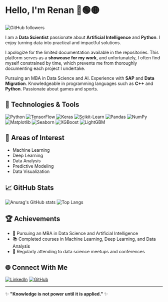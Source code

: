 

# Hello, I'm Renan 👋🟢🟡

![GitHub followers](https://img.shields.io/github/followers/ReMendess?style=social)


I am a **Data Scientist** passionate about **Artificial Intelligence** and **Python**. I enjoy turning data into practical and impactful solutions.

I apologize for the limited documentation available in the repositories. This platform serves as a **showcase for my work**, and unfortunately, I often find myself constrained by time, which prevents me from thoroughly documenting each project I undertake.

Pursuing an MBA in Data Science and AI. Experience with **SAP** and **Data Migration**.
Knowledgeable in programming languages such as **C++** and **Python**.
Passionate about games and sports.

## 🔧 Technologies & Tools

![Python](https://img.shields.io/badge/Python-3776AB?style=for-the-badge&logo=python&logoColor=white)
![TensorFlow](https://img.shields.io/badge/TensorFlow-FF6F00?style=for-the-badge&logo=tensorflow&logoColor=white)
![Keras](https://img.shields.io/badge/Keras-D00000?style=for-the-badge&logo=keras&logoColor=white)
![Scikit-Learn](https://img.shields.io/badge/Scikit--Learn-F7931E?style=for-the-badge&logo=scikit-learn&logoColor=white)
![Pandas](https://img.shields.io/badge/Pandas-150458?style=for-the-badge&logo=pandas&logoColor=white)
![NumPy](https://img.shields.io/badge/NumPy-013243?style=for-the-badge&logo=numpy&logoColor=white)
![Matplotlib](https://img.shields.io/badge/Matplotlib-11557C?style=for-the-badge&logo=matplotlib&logoColor=white)
![Seaborn](https://img.shields.io/badge/Seaborn-007ACC?style=for-the-badge&logoColor=white)
![XGBoost](https://img.shields.io/badge/XGBoost-EC912D?style=for-the-badge&logoColor=white)
![LightGBM](https://img.shields.io/badge/LightGBM-146EB4?style=for-the-badge&logoColor=white)

## 🧠 Areas of Interest

- Machine Learning
- Deep Learning
- Data Analysis
- Predictive Modeling
- Data Visualization

## 📈 GitHub Stats

![Anurag's GitHub stats](https://github-readme-stats.vercel.app/api?username=ReMendess&show_icons=true&theme=radical)
![Top Langs](https://github-readme-stats.vercel.app/api/top-langs/?username=ReMendess&layout=compact&theme=radical)

## 🏆 Achievements

- 📘 Pursuing an MBA in Data Science and Artificial Intelligence
- 📚 Completed courses in Machine Learning, Deep Learning, and Data Analysis
- 📝 Regularly attending to data science meetups and conferences

## 🌐 Connect With Me

[![LinkedIn](https://img.shields.io/badge/LinkedIn-0A66C2?style=for-the-badge&logo=linkedin&logoColor=white)](https://www.linkedin.com/in/renanmendes26/)
[![GitHub](https://img.shields.io/badge/GitHub-181717?style=for-the-badge&logo=github&logoColor=white)](https://github.com/ReMendess)


---

✨ **"Knowledge is not power until it is applied."** ✨



